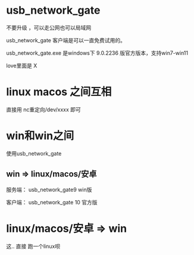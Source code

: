 # usb_network_gate 
不要升级 ，可以走公网也可以局域网

usb_network_gate 客户端是可以一直免费试用的。

usb_network_gate.exe  是windows下 9.0.2236 版官方版本，支持win7-win11 

love里面是 X

# linux macos 之间互相

直接用  nc重定向/dev/xxxx 即可

# win和win之间 
使用usb_network_gate 

## win => linux/macos/安卓
服务端： usb_network_gate9 win版   

客户端： usb_network_gate 10 官方版

# linux/macos/安卓 => win

这.. 直接 跑一个linux呗

